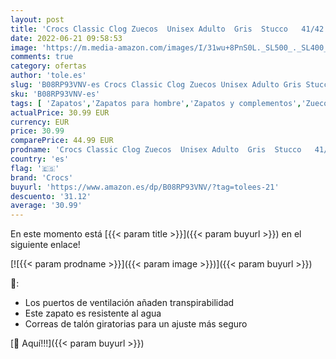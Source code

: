 ```yaml
---
layout: post
title: 'Crocs Classic Clog Zuecos  Unisex Adulto  Gris  Stucco   41/42 EU'
date: 2022-06-21 09:58:53
image: 'https://m.media-amazon.com/images/I/31wu+8PnS0L._SL500_._SL400_.jpg'
comments: true
category: ofertas
author: 'tole.es'
slug: 'B08RP93VNV-es Crocs Classic Clog Zuecos Unisex Adulto Gris Stucco 41/42 EU'
sku: 'B08RP93VNV-es'
tags: [ 'Zapatos','Zapatos para hombre','Zapatos y complementos','Zuecos y mules para hombre','crocs','zuecos','🇪🇸', ]
actualPrice: 30.99 EUR
currency: EUR
price: 30.99
comparePrice: 44.99 EUR
prodname: 'Crocs Classic Clog Zuecos  Unisex Adulto  Gris  Stucco   41/42 EU'
country: 'es'
flag: '🇪🇸'
brand: 'Crocs'
buyurl: 'https://www.amazon.es/dp/B08RP93VNV/?tag=tolees-21'
descuento: '31.12'
average: '30.99'
---
```


En este momento está [{{< param title >}}]({{< param buyurl >}}) en el siguiente enlace!

[![{{< param prodname >}}]({{< param image >}})]({{< param buyurl >}})

🔎:

- Los puertos de ventilación añaden transpirabilidad
- Este zapato es resistente al agua
- Correas de talón giratorias para un ajuste más seguro

[🛒 Aquí!!!]({{< param buyurl >}})
